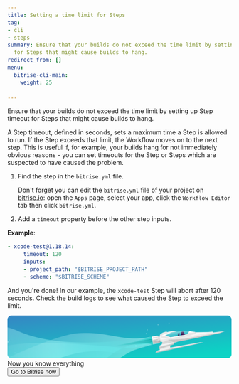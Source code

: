 ```yaml
---
title: Setting a time limit for Steps
tag:
- cli
- steps
summary: Ensure that your builds do not exceed the time limit by setting up Step timeout
  for Steps that might cause builds to hang.
redirect_from: []
menu:
  bitrise-cli-main:
    weight: 25

---
```

Ensure that your builds do not exceed the time limit by setting up Step timeout for Steps that might cause builds to hang.

A Step timeout, defined in seconds, sets a maximum time a Step is allowed to run. If the Step exceeds that limit, the Workflow moves on to the next step. This is useful if, for example, your builds hang for not immediately obvious reasons - you can set timeouts for the Step or Steps which are suspected to have caused the problem.

1. Find the step in the `bitrise.yml` file.

   Don't forget you can edit the `bitrise.yml` file of your project on [bitrise.io](https://www.bitrise.io): open the `Apps` page, select your app, click the `Workflow Editor` tab then click `bitrise.yml`.
2. Add a `timeout` property before the other step inputs.

**Example**:

``` yaml
- xcode-test@1.18.14:
     timeout: 120
     inputs:
     - project_path: "$BITRISE_PROJECT_PATH"
     - scheme: "$BITRISE_SCHEME"
```

And you're done! In our example, the `xcode-test` Step will abort after 120 seconds. Check the build logs to see what caused the Step to exceed the limit.

<div class="banner">
<img src="/assets/images/banner-bg-888x170.png" style="border: none;">
<div class="deploy-text">Now you know everything</div>
<a target="_blank" href="https://app.bitrise.io/dashboard/builds"><button class="button">Go to Bitrise now</button></a>
</div>
